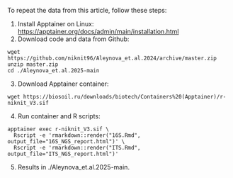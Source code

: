 To repeat the data from this article, follow these steps:

1. Install Apptainer on Linux:
https://apptainer.org/docs/admin/main/installation.html
2. Download code and data from Github:
```
wget https://github.com/niknit96/Aleynova_et.al.2024/archive/master.zip
unzip master.zip
cd ./Aleynova_et.al.2025-main
```
3. Download Apptainer container:
```
wget https://biosoil.ru/downloads/biotech/Containers%20(Apptainer)/r-niknit_V3.sif
```
4. Run container and R scripts:
```
apptainer exec r-niknit_V3.sif \
  Rscript -e 'rmarkdown::render("16S.Rmd", output_file="16S_NGS_report.html")' \
  Rscript -e 'rmarkdown::render("ITS.Rmd", output_file="ITS_NGS_report.html")'
```
5. Results in ./Aleynova_et.al.2025-main.
